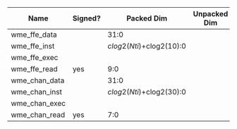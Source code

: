 | Name            | Signed? | Packed Dim                    | Unpacked Dim   | Clock Domain | JTAG Dir | Reset Val  |
|-----------------|---------|-------------------------------|----------------|--------------|----------|------------|
| wme_ffe_data    |         | 31:0                          |                | Test         | out      | 0          |
| wme_ffe_inst    |         | $clog2(Nti)+$clog2(10):0      |                | Test         | out      | 0          |
| wme_ffe_exec    |         |                               |                | Test         | out      | 0          |
| wme_ffe_read    |   yes   | 9:0                           |                | System       | in       |            |
| wme_chan_data   |         | 31:0                          |                | Test         | out      | 0          |
| wme_chan_inst   |         | $clog2(Nti)+$clog2(30):0      |                | Test         | out      | 0          |
| wme_chan_exec   |         |                               |                | Test         | out      | 0          |
| wme_chan_read   |   yes   | 7:0                           |                | System       | in       |            |

